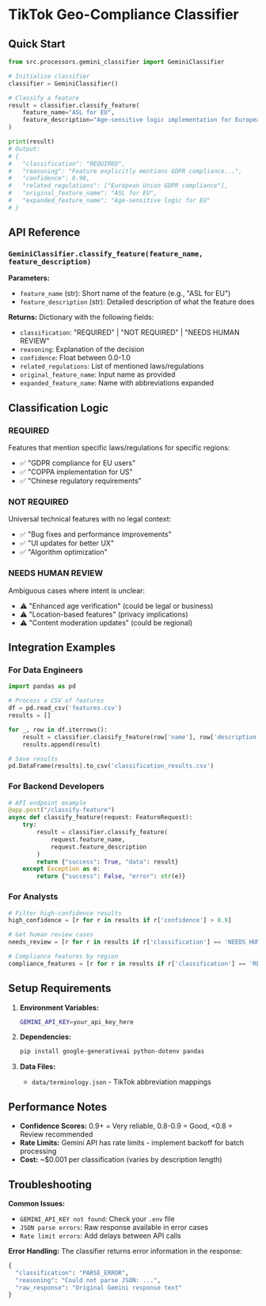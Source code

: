 # TikTok Geo-Compliance Classifier

## Quick Start

```python
from src.processors.gemini_classifier import GeminiClassifier

# Initialize classifier
classifier = GeminiClassifier()

# Classify a feature
result = classifier.classify_feature(
    feature_name="ASL for EU",
    feature_description="Age-sensitive logic implementation for European Union GDPR compliance"
)

print(result)
# Output:
# {
#   "classification": "REQUIRED",
#   "reasoning": "Feature explicitly mentions GDPR compliance...",
#   "confidence": 0.98,
#   "related_regulations": ["European Union GDPR compliance"],
#   "original_feature_name": "ASL for EU",
#   "expanded_feature_name": "Age-sensitive logic for EU"
# }
```

## API Reference

### `GeminiClassifier.classify_feature(feature_name, feature_description)`

**Parameters:**
- `feature_name` (str): Short name of the feature (e.g., "ASL for EU")
- `feature_description` (str): Detailed description of what the feature does

**Returns:** Dictionary with the following fields:
- `classification`: "REQUIRED" | "NOT REQUIRED" | "NEEDS HUMAN REVIEW"
- `reasoning`: Explanation of the decision
- `confidence`: Float between 0.0-1.0 
- `related_regulations`: List of mentioned laws/regulations
- `original_feature_name`: Input name as provided
- `expanded_feature_name`: Name with abbreviations expanded

## Classification Logic

### REQUIRED
Features that mention specific laws/regulations for specific regions:
- ✅ "GDPR compliance for EU users"
- ✅ "COPPA implementation for US"
- ✅ "Chinese regulatory requirements"

### NOT REQUIRED  
Universal technical features with no legal context:
- ✅ "Bug fixes and performance improvements"
- ✅ "UI updates for better UX"
- ✅ "Algorithm optimization"

### NEEDS HUMAN REVIEW
Ambiguous cases where intent is unclear:
- ⚠️ "Enhanced age verification" (could be legal or business)
- ⚠️ "Location-based features" (privacy implications)
- ⚠️ "Content moderation updates" (could be regional)

## Integration Examples

### For Data Engineers
```python
import pandas as pd

# Process a CSV of features
df = pd.read_csv('features.csv')
results = []

for _, row in df.iterrows():
    result = classifier.classify_feature(row['name'], row['description'])
    results.append(result)

# Save results
pd.DataFrame(results).to_csv('classification_results.csv')
```

### For Backend Developers
```python
# API endpoint example
@app.post("/classify-feature")
async def classify_feature(request: FeatureRequest):
    try:
        result = classifier.classify_feature(
            request.feature_name, 
            request.feature_description
        )
        return {"success": True, "data": result}
    except Exception as e:
        return {"success": False, "error": str(e)}
```

### For Analysts
```python
# Filter high-confidence results
high_confidence = [r for r in results if r['confidence'] > 0.9]

# Get human review cases
needs_review = [r for r in results if r['classification'] == 'NEEDS HUMAN REVIEW']

# Compliance features by region
compliance_features = [r for r in results if r['classification'] == 'REQUIRED']
```

## Setup Requirements

1. **Environment Variables:**
   ```bash
   GEMINI_API_KEY=your_api_key_here
   ```

2. **Dependencies:**
   ```bash
   pip install google-generativeai python-dotenv pandas
   ```

3. **Data Files:**
   - `data/terminology.json` - TikTok abbreviation mappings

## Performance Notes

- **Confidence Scores:** 0.9+ = Very reliable, 0.8-0.9 = Good, <0.8 = Review recommended
- **Rate Limits:** Gemini API has rate limits - implement backoff for batch processing
- **Cost:** ~$0.001 per classification (varies by description length)

## Troubleshooting

**Common Issues:**
- `GEMINI_API_KEY not found`: Check your `.env` file
- `JSON parse errors`: Raw response available in error cases
- `Rate limit errors`: Add delays between API calls

**Error Handling:**
The classifier returns error information in the response:
```python
{
  "classification": "PARSE_ERROR",
  "reasoning": "Could not parse JSON: ...",
  "raw_response": "Original Gemini response text"
}
```

